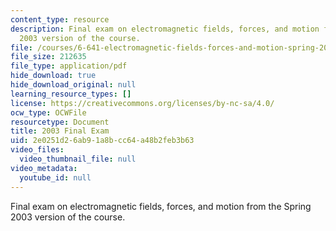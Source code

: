 ```yaml
---
content_type: resource
description: Final exam on electromagnetic fields, forces, and motion from the Spring
  2003 version of the course.
file: /courses/6-641-electromagnetic-fields-forces-and-motion-spring-2005/2e0251d26ab91a8bcc64a48b2feb3b63_final1.pdf
file_size: 212635
file_type: application/pdf
hide_download: true
hide_download_original: null
learning_resource_types: []
license: https://creativecommons.org/licenses/by-nc-sa/4.0/
ocw_type: OCWFile
resourcetype: Document
title: 2003 Final Exam
uid: 2e0251d2-6ab9-1a8b-cc64-a48b2feb3b63
video_files:
  video_thumbnail_file: null
video_metadata:
  youtube_id: null
---
```

Final exam on electromagnetic fields, forces, and motion from the Spring 2003 version of the course.